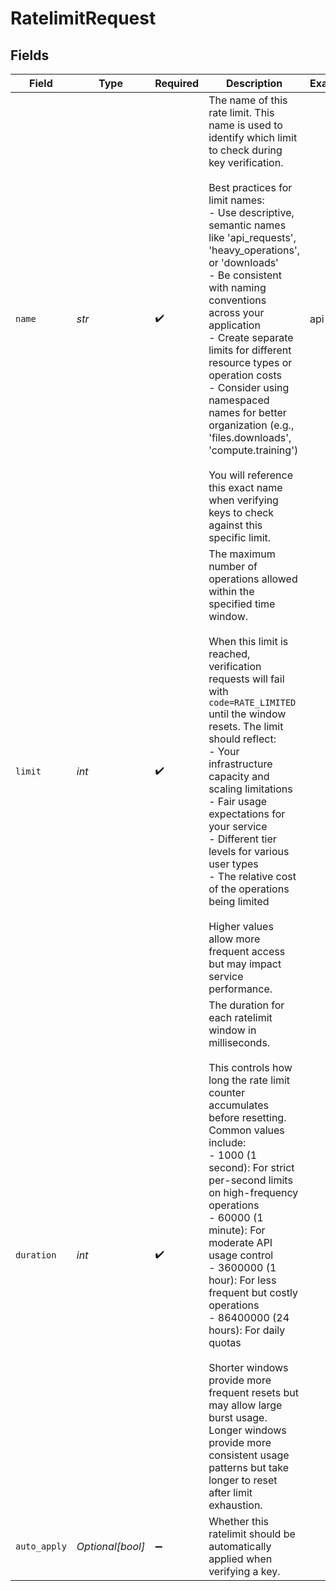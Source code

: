# RatelimitRequest


## Fields

| Field                                                                                                                                                                                                                                                                                                                                                                                                                                                                                                                                                                                 | Type                                                                                                                                                                                                                                                                                                                                                                                                                                                                                                                                                                                  | Required                                                                                                                                                                                                                                                                                                                                                                                                                                                                                                                                                                              | Description                                                                                                                                                                                                                                                                                                                                                                                                                                                                                                                                                                           | Example                                                                                                                                                                                                                                                                                                                                                                                                                                                                                                                                                                               |
| ------------------------------------------------------------------------------------------------------------------------------------------------------------------------------------------------------------------------------------------------------------------------------------------------------------------------------------------------------------------------------------------------------------------------------------------------------------------------------------------------------------------------------------------------------------------------------------- | ------------------------------------------------------------------------------------------------------------------------------------------------------------------------------------------------------------------------------------------------------------------------------------------------------------------------------------------------------------------------------------------------------------------------------------------------------------------------------------------------------------------------------------------------------------------------------------- | ------------------------------------------------------------------------------------------------------------------------------------------------------------------------------------------------------------------------------------------------------------------------------------------------------------------------------------------------------------------------------------------------------------------------------------------------------------------------------------------------------------------------------------------------------------------------------------- | ------------------------------------------------------------------------------------------------------------------------------------------------------------------------------------------------------------------------------------------------------------------------------------------------------------------------------------------------------------------------------------------------------------------------------------------------------------------------------------------------------------------------------------------------------------------------------------- | ------------------------------------------------------------------------------------------------------------------------------------------------------------------------------------------------------------------------------------------------------------------------------------------------------------------------------------------------------------------------------------------------------------------------------------------------------------------------------------------------------------------------------------------------------------------------------------- |
| `name`                                                                                                                                                                                                                                                                                                                                                                                                                                                                                                                                                                                | *str*                                                                                                                                                                                                                                                                                                                                                                                                                                                                                                                                                                                 | :heavy_check_mark:                                                                                                                                                                                                                                                                                                                                                                                                                                                                                                                                                                    | The name of this rate limit. This name is used to identify which limit to check during key verification.<br/><br/>Best practices for limit names:<br/>- Use descriptive, semantic names like 'api_requests', 'heavy_operations', or 'downloads'<br/>- Be consistent with naming conventions across your application<br/>- Create separate limits for different resource types or operation costs<br/>- Consider using namespaced names for better organization (e.g., 'files.downloads', 'compute.training')<br/><br/>You will reference this exact name when verifying keys to check against this specific limit. | api                                                                                                                                                                                                                                                                                                                                                                                                                                                                                                                                                                                   |
| `limit`                                                                                                                                                                                                                                                                                                                                                                                                                                                                                                                                                                               | *int*                                                                                                                                                                                                                                                                                                                                                                                                                                                                                                                                                                                 | :heavy_check_mark:                                                                                                                                                                                                                                                                                                                                                                                                                                                                                                                                                                    | The maximum number of operations allowed within the specified time window.<br/><br/>When this limit is reached, verification requests will fail with `code=RATE_LIMITED` until the window resets. The limit should reflect:<br/>- Your infrastructure capacity and scaling limitations<br/>- Fair usage expectations for your service<br/>- Different tier levels for various user types<br/>- The relative cost of the operations being limited<br/><br/>Higher values allow more frequent access but may impact service performance.                                                |                                                                                                                                                                                                                                                                                                                                                                                                                                                                                                                                                                                       |
| `duration`                                                                                                                                                                                                                                                                                                                                                                                                                                                                                                                                                                            | *int*                                                                                                                                                                                                                                                                                                                                                                                                                                                                                                                                                                                 | :heavy_check_mark:                                                                                                                                                                                                                                                                                                                                                                                                                                                                                                                                                                    | The duration for each ratelimit window in milliseconds.<br/><br/>This controls how long the rate limit counter accumulates before resetting. Common values include:<br/>- 1000 (1 second): For strict per-second limits on high-frequency operations<br/>- 60000 (1 minute): For moderate API usage control<br/>- 3600000 (1 hour): For less frequent but costly operations<br/>- 86400000 (24 hours): For daily quotas<br/><br/>Shorter windows provide more frequent resets but may allow large burst usage. Longer windows provide more consistent usage patterns but take longer to reset after limit exhaustion. |                                                                                                                                                                                                                                                                                                                                                                                                                                                                                                                                                                                       |
| `auto_apply`                                                                                                                                                                                                                                                                                                                                                                                                                                                                                                                                                                          | *Optional[bool]*                                                                                                                                                                                                                                                                                                                                                                                                                                                                                                                                                                      | :heavy_minus_sign:                                                                                                                                                                                                                                                                                                                                                                                                                                                                                                                                                                    | Whether this ratelimit should be automatically applied when verifying a key.                                                                                                                                                                                                                                                                                                                                                                                                                                                                                                          |                                                                                                                                                                                                                                                                                                                                                                                                                                                                                                                                                                                       |